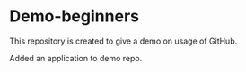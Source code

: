 # Demo-beginners
This repository is created to give a demo on usage of GitHub.

Added an application to demo repo.


